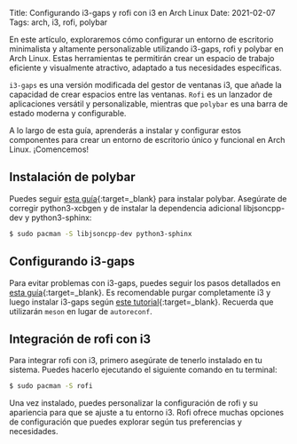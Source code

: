 Title: Configurando i3-gaps y rofi con i3 en Arch Linux
Date: 2021-02-07
Tags: arch, i3, rofi, polybar

En este artículo, exploraremos cómo configurar un entorno de escritorio minimalista y altamente personalizable utilizando i3-gaps, rofi y polybar en Arch Linux. Estas herramientas te permitirán crear un espacio de trabajo eficiente y visualmente atractivo, adaptado a tus necesidades específicas.

`i3-gaps` es una versión modificada del gestor de ventanas i3, que añade la capacidad de crear espacios entre las ventanas. `Rofi` es un lanzador de aplicaciones versátil y personalizable, mientras que `polybar` es una barra de estado moderna y configurable.

A lo largo de esta guía, aprenderás a instalar y configurar estos componentes para crear un entorno de escritorio único y funcional en Arch Linux. ¡Comencemos!

## Instalación de polybar

Puedes seguir [esta guía](https://nocin.eu/mint-install-polybar-on-linux-mint-19-2-cinnamon/){:target=_blank} para instalar polybar. Asegúrate de corregir python3-xcbgen y de instalar la dependencia adicional libjsoncpp-dev y python3-sphinx:

```bash
$ sudo pacman -S libjsoncpp-dev python3-sphinx
```

## Configurando i3-gaps

Para evitar problemas con i3-gaps, puedes seguir los pasos detallados en [esta guía](https://github.com/PhalanxHead/i3-gaps_MintInstaller){:target=_blank}. Es recomendable purgar completamente i3 y luego instalar i3-gaps según [este tutorial](https://lottalinuxlinks.com/how-to-build-and-install-i3-gaps-on-debian/){:target=_blank}. 
Recuerda que utilizarán `meson` en lugar de `autoreconf`.

## Integración de rofi con i3

Para integrar rofi con i3, primero asegúrate de tenerlo instalado en tu sistema. Puedes hacerlo ejecutando el siguiente comando en tu terminal:

```bash
$ sudo pacman -S rofi
```

Una vez instalado, puedes personalizar la configuración de rofi y su apariencia para que se ajuste a tu entorno i3. Rofi ofrece muchas opciones de configuración que puedes explorar según tus preferencias y necesidades.